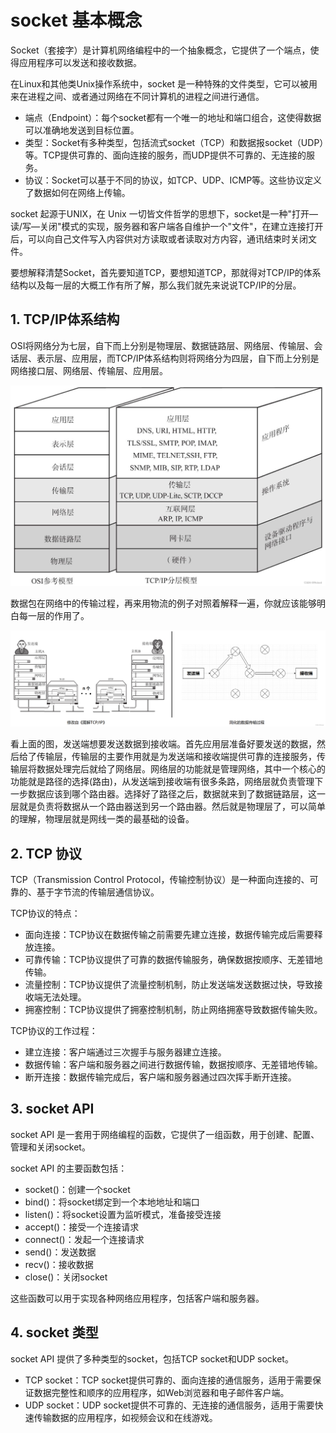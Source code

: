# socket 基本概念

Socket（套接字）是计算机网络编程中的一个抽象概念，它提供了一个端点，使得应用程序可以发送和接收数据。

在Linux和其他类Unix操作系统中，socket 是一种特殊的文件类型，它可以被用来在进程之间、或者通过网络在不同计算机的进程之间进行通信。

- 端点（Endpoint）：每个socket都有一个唯一的地址和端口组合，这使得数据可以准确地发送到目标位置。
- 类型：Socket有多种类型，包括流式socket（TCP）和数据报socket（UDP）等。TCP提供可靠的、面向连接的服务，而UDP提供不可靠的、无连接的服务。
- 协议：Socket可以基于不同的协议，如TCP、UDP、ICMP等。这些协议定义了数据如何在网络上传输。

socket 起源于UNIX，在 Unix 一切皆文件哲学的思想下，socket是一种"打开—读/写—关闭"模式的实现，服务器和客户端各自维护一个"文件"，在建立连接打开后，可以向自己文件写入内容供对方读取或者读取对方内容，通讯结束时关闭文件。

要想解释清楚Socket，首先要知道TCP，要想知道TCP，那就得对TCP/IP的体系结构以及每一层的大概工作有所了解，那么我们就先来说说TCP/IP的分层。

## 1. TCP/IP体系结构

OSI将网络分为七层，自下而上分别是物理层、数据链路层、网络层、传输层、会话层、表示层、应用层，而TCP/IP体系结构则将网络分为四层，自下而上分别是网络接口层、网络层、传输层、应用层。

![OSI七层协议](png/1.1.1.1.OSI七层协议.png)

数据包在网络中的传输过程，再来用物流的例子对照着解释一遍，你就应该能够明白每一层的作用了。

![图解TCP](png/1.1.1.2.图解TCP.png)

看上面的图，发送端想要发送数据到接收端。首先应用层准备好要发送的数据，然后给了传输层，传输层的主要作用就是为发送端和接收端提供可靠的连接服务，传输层将数据处理完后就给了网络层。网络层的功能就是管理网络，其中一个核心的功能就是路径的选择(路由)，从发送端到接收端有很多条路，网络层就负责管理下一步数据应该到哪个路由器。选择好了路径之后，数据就来到了数据链路层，这一层就是负责将数据从一个路由器送到另一个路由器。然后就是物理层了，可以简单的理解，物理层就是网线一类的最基础的设备。

## 2. TCP 协议

TCP（Transmission Control Protocol，传输控制协议）是一种面向连接的、可靠的、基于字节流的传输层通信协议。

TCP协议的特点：

- 面向连接：TCP协议在数据传输之前需要先建立连接，数据传输完成后需要释放连接。
- 可靠传输：TCP协议提供了可靠的数据传输服务，确保数据按顺序、无差错地传输。
- 流量控制：TCP协议提供了流量控制机制，防止发送端发送数据过快，导致接收端无法处理。
- 拥塞控制：TCP协议提供了拥塞控制机制，防止网络拥塞导致数据传输失败。

TCP协议的工作过程：

- 建立连接：客户端通过三次握手与服务器建立连接。
- 数据传输：客户端和服务器之间进行数据传输，数据按顺序、无差错地传输。
- 断开连接：数据传输完成后，客户端和服务器通过四次挥手断开连接。

## 3. socket API

socket API 是一套用于网络编程的函数，它提供了一组函数，用于创建、配置、管理和关闭socket。

socket API 的主要函数包括：


- socket()：创建一个socket
- bind()：将socket绑定到一个本地地址和端口
- listen()：将socket设置为监听模式，准备接受连接
- accept()：接受一个连接请求
- connect()：发起一个连接请求
- send()：发送数据
- recv()：接收数据
- close()：关闭socket

这些函数可以用于实现各种网络应用程序，包括客户端和服务器。

## 4. socket 类型

socket API 提供了多种类型的socket，包括TCP socket和UDP socket。

- TCP socket：TCP socket提供可靠的、面向连接的通信服务，适用于需要保证数据完整性和顺序的应用程序，如Web浏览器和电子邮件客户端。
- UDP socket：UDP socket提供不可靠的、无连接的通信服务，适用于需要快速传输数据的应用程序，如视频会议和在线游戏。
